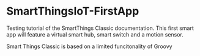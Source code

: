 # SmartThingsIoT-FirstApp
Testing tutorial of the SmartThings Classic documentation. This first smart app will feature a virtual smart hub, smart switch and a motion sensor.

Smart Things Classic is based on a limited funcitonality of Groovy

